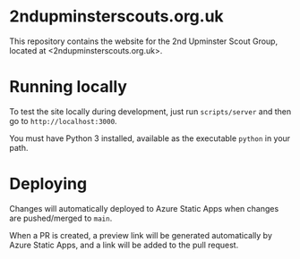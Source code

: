 # 2ndupminsterscouts.org.uk

This repository contains the website for the 2nd Upminster Scout Group, located at <2ndupminsterscouts.org.uk>.

# Running locally

To test the site locally during development, just run `scripts/server` and then go to `http://localhost:3000`.

You must have Python 3 installed, available as the executable `python` in your path.

# Deploying

Changes will automatically deployed to Azure Static Apps when changes are pushed/merged to `main`.

When a PR is created, a preview link will be generated automatically by Azure Static Apps, and a link will be added to the pull request.
